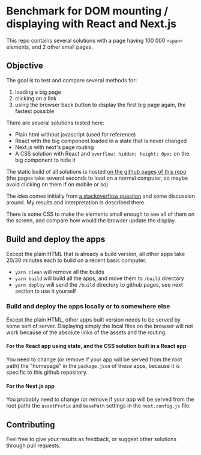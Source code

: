 # Benchmark for DOM mounting / displaying with React and Next.js

This repo contains several solutions with a page having 100 000 `<span>` elements, and 2 other small pages.

## Objective

The goal is to test and compare several methods for:
1. loading a big page
1. clicking on a link
1. using the browser back button to display the first big page again, the fastest possible

There are several solutions tested here:
* Plain html without javascript (used for reference)
* React with the big component loaded in a state that is never changed
* Next.js with next's page routing
* A CSS solution with React and `overflow: hidden; height: 0px;` on the big component to hide it

The static build of all solutions is hosted [on the github pages of this repo](https://mkrtchian.github.io/react-nextjs-dom-benchmark/) (the pages take several seconds to load on a normal computer, so maybe avoid clicking on them if on mobile or so).

The idea comes initially from [a stackoverflow question](https://stackoverflow.com/questions/66248219/react-single-page-apps-and-the-browsers-back-button/) and some discussion around. My results and interpretation is described there.

There is some CSS to make the elements small enough to see all of them on the screen, and compare how would the browser update the display.

## Build and deploy the apps

Except the plain HTML that is already a build version, all other apps take 20/30 minutes each to build on a recent basic computer.

* `yarn clean` will remove all the builds
* `yarn build` will build all the apps, and move them to `/build` directory
* `yarn deploy` will send the `/build` directory to github pages, see next section to use it yourself

### Build and deploy the apps locally or to somewhere else

Except the plain HTML, other apps built version needs to be served by some sort of server. Displaying simply the local files on the browser will not work because of the absolute links of the assets and the routing.

#### For the React app using state, and the CSS solution built in a React app

You need to change (or remove if your app will be served from the root path) the "homepage" in the `package.json` of these apps, because it is specific to this github repository.

#### For the Next.js app

You probably need to change (or remove if your app will be served from the root path) the `assetPrefix` and `basePath` settings in the `next.config.js` file.

## Contributing

Feel free to give your results as feedback, or suggest other solutions through pull requests.

